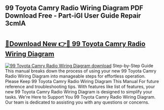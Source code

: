 ## 99 Toyota Camry Radio Wiring Diagram PDF Download Free - Part-iGI User Guide Repair 3cmIA

# <h2><a href="http://dfmc1h7.blite.top/?on=99+Toyota+Camry+Radio+Wiring+Diagram">🔗Download New 👉🔴 99 Toyota Camry Radio Wiring Diagram</a></h2>

[![99 Toyota Camry Radio Wiring Diagram download](https://i.imgur.com/lujVjoI.png)](http://dfmc1h7.blite.top/?on=99+Toyota+Camry+Radio+Wiring+Diagram)
Step-by-Step Guide This manual breaks down the process of using your new 99 Toyota Camry Radio Wiring Diagram into manageable steps for effortless operation. Please Keep 99 Toyota Camry Radio Wiring Diagram This Manual For future reference and troubleshooting tips. With features like list of features, your new 99 Toyota Camry Radio Wiring Diagram is designed to simplify your tasks. We're Here to Support You 99 Toyota Camry Radio Wiring Diagram. Our team is dedicated to assisting you with any questions or concerns.
